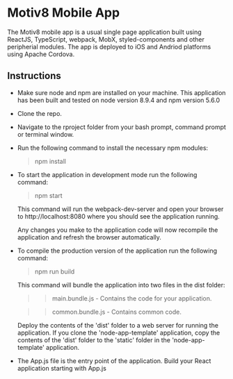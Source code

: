 # Motiv8 Mobile App

The Motiv8 mobile app is a usual single page application built using ReactJS, TypeScript, webpack, MobX, styled-components and other peripherial modules. The app is deployed to iOS and Andriod platforms using Apache Cordova.

## Instructions

- Make sure node and npm are installed on your machine. This application has been built and tested on node version 8.9.4 and npm version 5.6.0
- Clone the repo.
- Navigate to the rproject folder from your bash prompt, command prompt or terminal window.
- Run the following command to install the necessary npm modules:
    > npm install
- To start the application in development mode run the following command:
    > npm start

    This command will run the webpack-dev-server and open your browser to http://localhost:8080 where you should see the application running.

    Any changes you make to the application code will now recompile the application and refresh the browser automatically.

- To compile the production version of the application run the following command:
    > npm run build

    This command will bundle the application into two files in the dist folder:
     >> main.bundle.js - Contains the code for your application.

     >> common.bundle.js - Contains common code.

    Deploy the contents of the 'dist' folder to a web server for running the application. If you clone the 'node-app-template' application, copy the contents of the 'dist' folder to the 'static' folder in the 'node-app-template' application.
- The App.js file is the entry point of the application. Build your React application starting with App.js